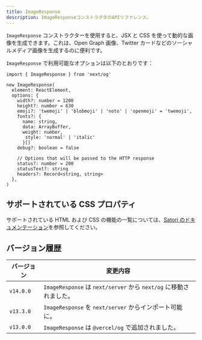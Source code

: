 ```yaml
---
title: ImageResponse
description: ImageResponseコンストラクタのAPIリファレンス。
---
```


`ImageResponse` コンストラクターを使用すると、JSX と CSS を使って動的な画像を生成できます。これは、Open Graph 画像、Twitter カードなどのソーシャルメディア画像を生成するのに便利です。

`ImageResponse` で利用可能なオプションは以下のとおりです：

```tsx
import { ImageResponse } from 'next/og'

new ImageResponse(
  element: ReactElement,
  options: {
    width?: number = 1200
    height?: number = 630
    emoji?: 'twemoji' | 'blobmoji' | 'noto' | 'openmoji' = 'twemoji',
    fonts?: {
      name: string,
      data: ArrayBuffer,
      weight: number,
       style: 'normal' | 'italic'
      }[]
    debug?: boolean = false

    // Options that will be passed to the HTTP response
    status?: number = 200
    statusText?: string
    headers?: Record<string, string>
  },
)
```

## サポートされている CSS プロパティ

サポートされている HTML および CSS の機能の一覧については、[Satori のドキュメンテーション](https://github.com/vercel/satori#css)を参照してください。

## バージョン履歴

| バージョン | 変更内容                                                           |
| ---------- | ------------------------------------------------------------------ |
| `v14.0.0`  | `ImageResponse` は `next/server` から `next/og` に移動されました。 |
| `v13.3.0`  | `ImageResponse` を `next/server` からインポート可能に。            |
| `v13.0.0`  | `ImageResponse` は `@vercel/og` で追加されました。                 |
